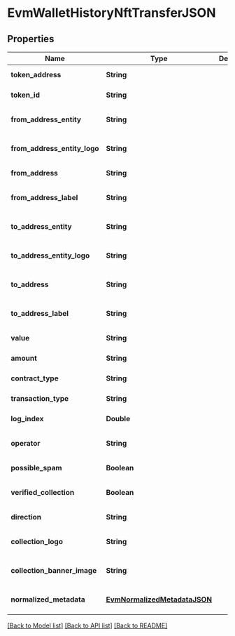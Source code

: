 # EvmWalletHistoryNftTransferJSON
## Properties

| Name | Type | Description | Notes |
|------------ | ------------- | ------------- | -------------|
| **token\_address** | **String** |  | [default to null] |
| **token\_id** | **String** |  | [default to null] |
| **from\_address\_entity** | **String** |  | [optional] [default to null] |
| **from\_address\_entity\_logo** | **String** |  | [optional] [default to null] |
| **from\_address** | **String** |  | [default to null] |
| **from\_address\_label** | **String** |  | [optional] [default to null] |
| **to\_address\_entity** | **String** |  | [optional] [default to null] |
| **to\_address\_entity\_logo** | **String** |  | [optional] [default to null] |
| **to\_address** | **String** |  | [optional] [default to null] |
| **to\_address\_label** | **String** |  | [optional] [default to null] |
| **value** | **String** |  | [default to null] |
| **amount** | **String** |  | [default to null] |
| **contract\_type** | **String** |  | [default to null] |
| **transaction\_type** | **String** |  | [default to null] |
| **log\_index** | **Double** |  | [default to null] |
| **operator** | **String** |  | [optional] [default to null] |
| **possible\_spam** | **Boolean** |  | [default to null] |
| **verified\_collection** | **Boolean** |  | [optional] [default to null] |
| **direction** | **String** |  | [default to null] |
| **collection\_logo** | **String** |  | [optional] [default to null] |
| **collection\_banner\_image** | **String** |  | [optional] [default to null] |
| **normalized\_metadata** | [**EvmNormalizedMetadataJSON**](EvmNormalizedMetadataJSON.md) |  | [optional] [default to null] |

[[Back to Model list]](../README.md#documentation-for-models) [[Back to API list]](../README.md#documentation-for-api-endpoints) [[Back to README]](../README.md)

